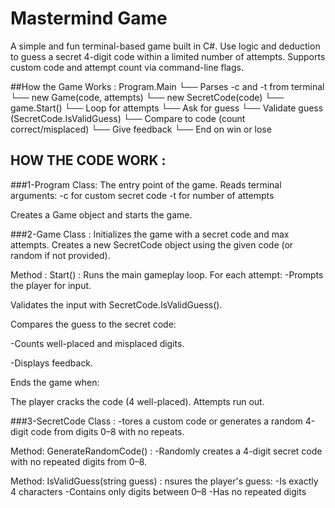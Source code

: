 # Mastermind Game 
A simple and fun terminal-based game built in C#.
Use logic and deduction to guess a secret 4-digit code within a limited number of attempts.
Supports custom code and attempt count via command-line flags.

##How the Game Works :
Program.Main
  └── Parses -c and -t from terminal
  └── new Game(code, attempts)
        └── new SecretCode(code)
  └── game.Start()
        └── Loop for attempts
              └── Ask for guess
              └── Validate guess (SecretCode.IsValidGuess)
              └── Compare to code (count correct/misplaced)
              └── Give feedback
              └── End on win or lose

## HOW THE CODE WORK :
###1-Program Class:
The entry point of the game.
Reads terminal arguments:
-c for custom secret code
-t for number of attempts

Creates a Game object and starts the game.

###2-Game Class :
Initializes the game with a secret code and max attempts.
Creates a new SecretCode object using the given code (or random if not provided).

Method : Start() :
Runs the main gameplay loop.
For each attempt:
 -Prompts the player for input.

Validates the input with SecretCode.IsValidGuess().

Compares the guess to the secret code:

 -Counts well-placed and misplaced digits.

 -Displays feedback.

Ends the game when:

The player cracks the code (4 well-placed).
Attempts run out.

###3-SecretCode Class :
-tores a custom code or generates a random 4-digit code from digits 0–8 with no repeats.

Method: GenerateRandomCode() :
-Randomly creates a 4-digit secret code with no repeated digits from 0–8.

Method: IsValidGuess(string guess) :
nsures the player's guess:
 -Is exactly 4 characters
 -Contains only digits between 0–8
 -Has no repeated digits

              

              
